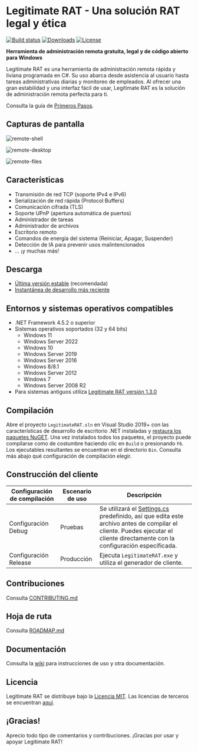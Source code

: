 # Legitimate RAT - Una solución RAT legal y ética

[![Build status](https://ci.appveyor.com/api/projects/status/5857hfy6r1ltb5f2?svg=true)](https://ci.appveyor.com/project/MaxXor/quasar)
[![Downloads](https://img.shields.io/github/downloads/quasar/Quasar/total.svg)](https://github.com/quasar/Quasar/releases)
[![License](https://img.shields.io/github/license/quasar/Quasar.svg)](LICENSE)

**Herramienta de administración remota gratuita, legal y de código abierto para Windows**

Legitimate RAT es una herramienta de administración remota rápida y liviana programada en C#. Su uso abarca desde asistencia al usuario hasta tareas administrativas diarias y monitoreo de empleados. Al ofrecer una gran estabilidad y una interfaz fácil de usar, Legitimate RAT es la solución de administración remota perfecta para ti.

Consulta la guía de [Primeros Pasos](https://github.com/quasar/Quasar/wiki/Getting-Started).

## Capturas de pantalla

![remote-shell](Images/remote-shell.png)

![remote-desktop](Images/remote-desktop.png)

![remote-files](Images/remote-files.png)

## Características
* Transmisión de red TCP (soporte IPv4 e IPv6)
* Serialización de red rápida (Protocol Buffers)
* Comunicación cifrada (TLS)
* Soporte UPnP (apertura automática de puertos)
* Administrador de tareas
* Administrador de archivos
* Escritorio remoto
* Comandos de energía del sistema (Reiniciar, Apagar, Suspender)
* Detección de IA para prevenir usos malintencionados
* ... ¡y muchas más!

## Descarga
* [Última versión estable](https://github.com/quasar/Quasar/releases) (recomendada)
* [Instantánea de desarrollo más reciente](https://ci.appveyor.com/project/MaxXor/quasar)

## Entornos y sistemas operativos compatibles
* .NET Framework 4.5.2 o superior
* Sistemas operativos soportados (32 y 64 bits)
  * Windows 11
  * Windows Server 2022
  * Windows 10
  * Windows Server 2019
  * Windows Server 2016
  * Windows 8/8.1
  * Windows Server 2012
  * Windows 7
  * Windows Server 2008 R2
* Para sistemas antiguos utiliza [Legitimate RAT versión 1.3.0](https://github.com/quasar/Quasar/releases/tag/v1.3.0.0)

## Compilación
Abre el proyecto `LegitimateRAT.sln` en Visual Studio 2019+ con las características de desarrollo de escritorio .NET instaladas y [restaura los paquetes NuGET](https://docs.microsoft.com/en-us/nuget/consume-packages/package-restore). Una vez instalados todos los paquetes, el proyecto puede compilarse como de costumbre haciendo clic en `Build` o presionando `F6`. Los ejecutables resultantes se encuentran en el directorio `Bin`. Consulta más abajo qué configuración de compilación elegir.

## Construcción del cliente
| Configuración de compilación | Escenario de uso | Descripción
| -----------------------------|------------------|-------------
| Configuración Debug          | Pruebas          | Se utilizará el [Settings.cs](/Quasar.Client/Config/Settings.cs) predefinido, así que edita este archivo antes de compilar el cliente. Puedes ejecutar el cliente directamente con la configuración especificada.
| Configuración Release        | Producción       | Ejecuta `LegitimateRAT.exe` y utiliza el generador de cliente.

## Contribuciones
Consulta [CONTRIBUTING.md](CONTRIBUTING.md)

## Hoja de ruta
Consulta [ROADMAP.md](ROADMAP.md)

## Documentación
Consulta la [wiki](https://github.com/quasar/Quasar/wiki) para instrucciones de uso y otra documentación.

## Licencia
Legitimate RAT se distribuye bajo la [Licencia MIT](LICENSE).
Las licencias de terceros se encuentran [aquí](Licenses).

## ¡Gracias!
Aprecio todo tipo de comentarios y contribuciones. ¡Gracias por usar y apoyar Legitimate RAT!
